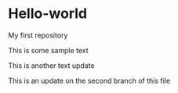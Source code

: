 # Hello-world
My first repository

This is some sample text

This is another text update

This is an update on the second branch of this file
